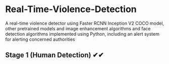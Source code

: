 # Real-Time-Violence-Detection
A real-time violence detector using Faster RCNN Inception V2 COCO model, other pretrained models and image enhancement algorithms and face detection algorithms implemented using Python, including an alert system for alerting concerned authorities

## Stage 1 (Human Detection) ✔✔

